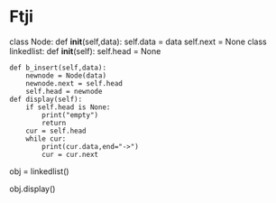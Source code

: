 # Ftji
class Node:
    def __init__(self,data):
        self.data = data
        self.next = None
class linkedlist:
    def __init__(self):
        self.head = None

    def b_insert(self,data):
        newnode = Node(data)
        newnode.next = self.head
        self.head = newnode
    def display(self):
        if self.head is None:
            print("empty")
            return
        cur = self.head
        while cur:
            print(cur.data,end="->")
            cur = cur.next

obj = linkedlist()

obj.display()

